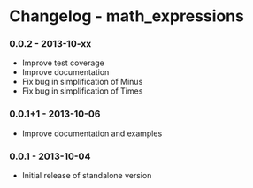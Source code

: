 # Changelog - math_expressions

### 0.0.2 - 2013-10-xx

- Improve test coverage
- Improve documentation
- Fix bug in simplification of Minus
- Fix bug in simplification of Times

### 0.0.1+1 - 2013-10-06

- Improve documentation and examples

### 0.0.1 - 2013-10-04

- Initial release of standalone version
